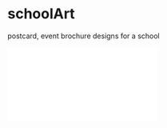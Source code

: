 # schoolArt
postcard, event brochure designs for a school 

![list](WinterFantasyProgramDesign.pdf)
